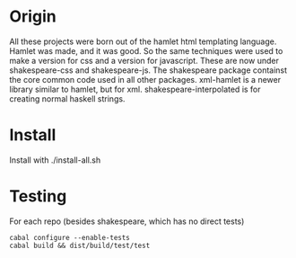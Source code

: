 # Origin

All these projects were born out of the hamlet html templating language. Hamlet was made, and it was good. So the same techniques were used to make a version for css and a version for javascript. These are now under shakespeare-css and shakespeare-js. The shakespeare package containst the core common code used in all other packages. xml-hamlet is a newer library similar to hamlet, but for xml. shakespeare-interpolated is for creating normal haskell strings.

# Install

Install with ./install-all.sh

# Testing

For each repo (besides shakespeare, which has no direct tests)

    cabal configure --enable-tests
    cabal build && dist/build/test/test
